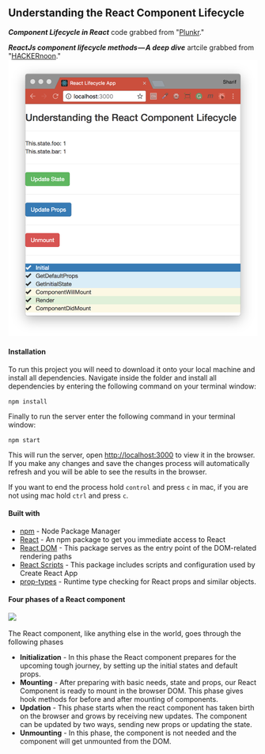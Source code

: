 ## Understanding the React Component Lifecycle
___Component Lifecycle in React___ code grabbed from "[Plunkr](https://plnkr.co/edit/0cN0tu?p=preview)."

___ReactJs component lifecycle methods — A deep dive___ artcile grabbed from "[HACKERnoon](https://hackernoon.com/reactjs-component-lifecycle-methods-a-deep-dive-38275d9d13c0)."
![reactLifecycle](./reactLifecycle.png)

#### Installation
To run this project you will need to download it onto your local machine and install all dependencies.
Navigate inside the folder and install all dependencies by entering the following command on your terminal window:
```
npm install
```
Finally to run the server enter the following command in your terminal window:
```
npm start
```
This will run the server, open [http://localhost:3000](http://localhost:3000) to view it in the browser. If you make any changes and save the changes process will automatically refresh and you will be able to see the results in the browser.

If you want to end the process hold `control` and press `c` in mac, if you are not using mac hold `ctrl` and press `c`.

#### Built with
* [npm](https://www.npmjs.com/) - Node Package Manager
* [React](https://www.npmjs.com/package/react) - An npm package to get you immediate access to React
* [React DOM](https://www.npmjs.com/package/react-dom) - This package serves as the entry point of the DOM-related rendering paths
* [React Scripts](https://www.npmjs.com/package/react-scripts) - This package includes scripts and configuration used by Create React App
* [prop-types](https://www.npmjs.com/package/prop-types) - Runtime type checking for React props and similar objects.

#### Four phases of a React component
![](https://cdn-images-1.medium.com/max/2000/1*sn-ftowp0_VVRbeUAFECMA.png)

The React component, like anything else in the world, goes through the following phases
- <b>Initialization</b> - In this phase the React component prepares for the upcoming tough journey, by setting up the initial states and default props.
- <b>Mounting</b> - After preparing with basic needs, state and props, our React Component is ready to mount in the browser DOM. This phase gives hook methods for before and after mounting of components.
- <b>Updation</b> - This phase starts when the react component has taken birth on the browser and grows by receiving new updates. The component can be updated by two ways, sending new props or updating the state.
- <b>Unmounting</b> - In this phase, the component is not needed and the component will get unmounted from the DOM.